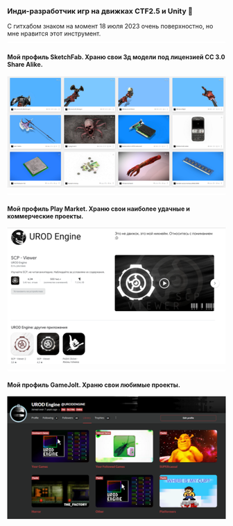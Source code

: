 ### Инди-разработчик игр на движках CTF2.5 и Unity 👋

С гитхабом знаком на момент 18 июля 2023 очень поверхностно, но мне нравится этот инструмент.
![](images/png/abzats.png)
#### Мой профиль SketchFab. Храню свои 3д модели под лицензией CC 3.0 Share Alike.
![](images/png/sketchfab.png)
![](images/png/abzats.png)
#### Мой профиль Play Market. Храню свои наиболее удачные и коммерческие проекты.
![](images/png/playmarket.png)
![](images/png/abzats.png)
#### Мой профиль GameJolt. Храню свои любимые проекты.
![](images/png/gamejolt.png)
